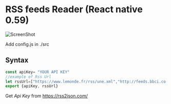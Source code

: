 # RSS feeds Reader (React native 0.59)

![ScreenShot]('./readme/Screenshot.png')

Add config.js in ./src


## Syntax

```js
const apiKey= "YOUR API KEY"
//example of Rss Url
let rssUrl=["https://www.lemonde.fr/rss/une.xml","http://feeds.bbci.co.uk/news/world/africa/rss.xml"]
export {apiKey, rssUrl}
```

Get *Api Key* from https://rss2json.com/